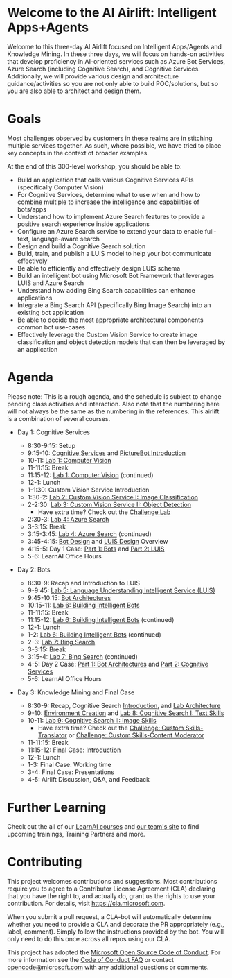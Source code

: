 # Welcome to the AI Airlift: Intelligent Apps+Agents

Welcome to this three-day AI Airlift focused on Intelligent Apps/Agents and Knowledge Mining. In these three days, we will focus on hands-on activities that develop proficiency in AI-oriented services such as Azure Bot Services, Azure Search (including Cognitive Search), and Cognitive Services. Additionally, we will provide various design and architecture guidance/activities so you are not only able to build POC/solutions, but so you are also able to architect and design them.  

# Goals

Most challenges observed by customers in these realms are in stitching multiple services together. As such, where possible, we have tried to place key concepts in the context of broader examples. 

At the end of this 300-level workshop, you should be able to:

- Build an application that calls various Cognitive Services APIs (specifically Computer Vision)
- For Cognitive Services, determine what to use when and how to combine multiple to increase the intelligence and capabilities of bots/apps 
- Understand how to implement Azure Search features to provide a positive search experience inside applications
- Configure an Azure Search service to extend your data to enable full-text, language-aware search
- Design and build a Cognitive Search solution
- Build, train, and publish a LUIS model to help your bot communicate effectively
- Be able to efficiently and effectively design LUIS schema
- Build an intelligent bot using Microsoft Bot Framework that leverages LUIS and Azure Search
- Understand how adding Bing Search capabilities can enhance applications
- Integrate a Bing Search API (specifically Bing Image Search) into an existing bot application
- Be able to decide the most appropriate architectural components common bot use-cases
- Effectively leverage the Custom Vision Service to create image classification and object detection models that can then be leveraged by an application


# Agenda

Please note: This is a rough agenda, and the schedule is subject to change pending class activities and interaction. Also note that the numbering here will not always be the same as the numbering in the references. This airlift is a combination of several courses.

- Day 1: Cognitive Services
  - 8:30-9:15: Setup
  - 9:15-10: [Cognitive Services](https://github.com/Azure/LearnAI-DesigningandArchitectingIntelligentAgents/blob/master/05-cognitive_services/1_session.md) and [PictureBot Introduction](https://github.com/Azure/LearnAI-Bootcamp/blob/master/lab01.1-computer_vision/0_README.md)
  - 10-11: [Lab 1: Computer Vision](https://github.com/Azure/LearnAI-Bootcamp/blob/master/lab01.1-computer_vision/0_README.md)
  - 11-11:15: Break
  - 11:15-12: [Lab 1: Computer Vision](https://github.com/Azure/LearnAI-Bootcamp/blob/master/lab01.1-computer_vision/0_README.md) (continued)
  - 12-1: Lunch
  - 1-1:30: Custom Vision Service Introduction
  - 1:30-2: [Lab 2: Custom Vision Service I: Image Classification](https://github.com/Azure/LearnAI-Bootcamp/blob/master/lab01.2_customvision01/0_README.md)
  - 2-2:30: [Lab 3: Custom Vision Service II: Object Detection](https://github.com/Azure/LearnAI-Bootcamp/blob/master/lab01.3_customvision02/0_README.md)
    - Have extra time? Check out the [Challenge Lab](https://github.com/Azure/LearnAI-Bootcamp/blob/master/lab01.4_customvision03/0_README.md)
  - 2:30-3: [Lab 4: Azure Search](https://github.com/Azure/LearnAI-Bootcamp/blob/master/lab02.1-azure_search/0_README.md)
  - 3-3:15: Break
  - 3:15-3:45: [Lab 4: Azure Search](https://github.com/Azure/LearnAI-Bootcamp/blob/master/lab02.1-azure_search/0_README.md) (continued)
  - 3:45-4:15: [Bot Design](https://github.com/Azure/LearnAI-DesigningandArchitectingIntelligentAgents/blob/master/02-bot_design/1_session.md) and [LUIS Design](https://github.com/Azure/LearnAI-DesigningandArchitectingIntelligentAgents/blob/master/03-luis/1_session.md) Overview
  - 4:15-5: Day 1 Case: [Part 1: Bots](https://github.com/Azure/LearnAI-DesigningandArchitectingIntelligentAgents/blob/master/02-bot_design/2_activity.md) and [Part 2: LUIS](https://github.com/Azure/LearnAI-DesigningandArchitectingIntelligentAgents/blob/master/03-luis/2_activity.md)
  - 5-6: LearnAI Office Hours
- Day 2: Bots
  - 8:30-9: Recap and Introduction to LUIS
  - 9-9:45: [Lab 5: Language Understanding Intelligent Service (LUIS)](https://github.com/Azure/LearnAI-Bootcamp/blob/master/lab01.5-luis/0_README.md)
  - 9:45-10:15: [Bot Architectures](https://github.com/Azure/LearnAI-DesigningandArchitectingIntelligentAgents/blob/master/04-architectures/1_session.md)
  - 10:15-11: [Lab 6: Building Intelligent Bots](https://github.com/Azure/LearnAI-Bootcamp/blob/master/lab02.2-building_bots/0_README.md)
  - 11-11:15: Break
  - 11:15-12: [Lab 6: Building Intelligent Bots](https://github.com/Azure/LearnAI-Bootcamp/blob/master/lab02.2-building_bots/0_README.md) (continued)
  - 12-1: Lunch
  - 1-2: [Lab 6: Building Intelligent Bots](https://github.com/Azure/LearnAI-Bootcamp/blob/master/lab02.2-building_bots/0_README.md) (continued)
  - 2-3:  [Lab 7: Bing Search](https://github.com/Azure/LearnAI-Bootcamp/blob/master/lab02.3-bing_search/0_README.md)
  - 3-3:15: Break
  - 3:15-4: [Lab 7: Bing Search](https://github.com/Azure/LearnAI-Bootcamp/blob/master/lab02.3-bing_search/0_README.md) (continued)
  - 4-5: Day 2 Case: [Part 1: Bot Architectures](https://github.com/Azure/LearnAI-DesigningandArchitectingIntelligentAgents/blob/master/04-architectures/2_activity.md) and [Part 2: Cognitive Services](https://github.com/Azure/LearnAI-DesigningandArchitectingIntelligentAgents/blob/master/05-cognitive_services/2_activity.md)
  - 5-6: LearnAI Office Hours
  
- Day 3: Knowledge Mining and Final Case
  - 8:30-9: Recap, Cognitive Search [Introduction](https://github.com/Azure/LearnAI-Cognitive-Search/blob/master/01-Introduction.md), and [Lab Architecture](https://github.com/Azure/LearnAI-Cognitive-Search/blob/master/02-Solution-Architecture.md)
  - 9-10: [Environment Creation](https://github.com/Azure/LearnAI-KnowledgeMiningBootcamp/blob/master/labs/lab-environment-creation.md) and [Lab 8: Cognitive Search I: Text Skills](https://github.com/Azure/LearnAI-KnowledgeMiningBootcamp/blob/master/labs/lab-text-skills.md)
  - 10-11: [Lab 9: Cognitive Search II: Image Skills](https://github.com/Azure/LearnAI-KnowledgeMiningBootcamp/blob/master/labs/lab-image-skills.md)
    - Have extra time? Check out the [Challenge: Custom Skills-Translator](https://github.com/Azure/LearnAI-Cognitive-Search/blob/master/06-Lab-3-Custom-Skills.md) or [Challenge: Custom Skills-Content Moderator](https://github.com/Azure/LearnAI-KnowledgeMiningBootcamp/blob/master/labs/lab-custom-skills.md)
  - 11-11:15: Break
  - 11:15-12: Final Case: [Introduction](./final_case.md)
  - 12-1: Lunch
  - 1-3: Final Case: Working time
  - 3-4: Final Case: Presentations
  - 4-5: Airlift Discussion, Q&A, and Feedback

# Further Learning
Check out the all of our [LearnAI courses](https://aka.ms/lap) and [our team's site](https://learnanalytics.microsoft.com/home/index) to find upcoming trainings, Training Partners and more.


# Contributing

This project welcomes contributions and suggestions.  Most contributions require you to agree to a
Contributor License Agreement (CLA) declaring that you have the right to, and actually do, grant us
the rights to use your contribution. For details, visit https://cla.microsoft.com.

When you submit a pull request, a CLA-bot will automatically determine whether you need to provide
a CLA and decorate the PR appropriately (e.g., label, comment). Simply follow the instructions
provided by the bot. You will only need to do this once across all repos using our CLA.

This project has adopted the [Microsoft Open Source Code of Conduct](https://opensource.microsoft.com/codeofconduct/).
For more information see the [Code of Conduct FAQ](https://opensource.microsoft.com/codeofconduct/faq/) or
contact [opencode@microsoft.com](mailto:opencode@microsoft.com) with any additional questions or comments.